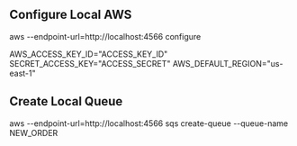 
## Configure Local AWS

aws --endpoint-url=http://localhost:4566 configure 

AWS_ACCESS_KEY_ID="ACCESS_KEY_ID"
SECRET_ACCESS_KEY="ACCESS_SECRET"
AWS_DEFAULT_REGION="us-east-1"

## Create Local Queue

aws --endpoint-url=http://localhost:4566 sqs create-queue --queue-name NEW_ORDER
